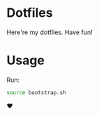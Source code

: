 Dotfiles
=======

Here're my dotfiles. Have fun!

Usage
=====

Run:
```bash
source bootstrap.sh
``` 

:heart:
